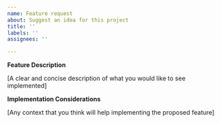 ```yaml
---
name: Feature request
about: Suggest an idea for this project
title: ''
labels: ''
assignees: ''

---
```


**Feature Description**

[A clear and concise description of what you would like to see implemented]

**Implementation Considerations**

[Any context that you think will help implementing the proposed feature]
